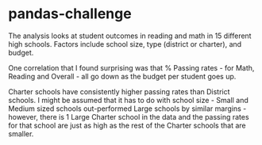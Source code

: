 # pandas-challenge

The analysis looks at student outcomes in reading and math in 15 different high schools.  Factors include school size, type (district or charter), and budget.

One correlation that I found surprising was that % Passing rates - for Math, Reading and Overall - all go down as the budget per student goes up.

Charter schools have consistently higher passing rates than District schools.  I might be assumed that it has to do with school size - Small and Medium sized schools out-performed Large schools by similar margins - however, there is 1 Large Charter school in the data and the passing rates for that school are just as high as the rest of the Charter schools that are smaller.